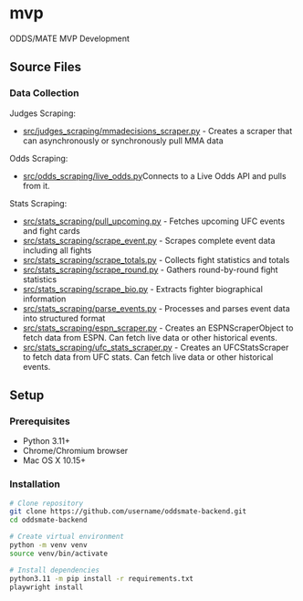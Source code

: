 # mvp
ODDS/MATE MVP Development

## Source Files

### Data Collection

Judges Scraping:
- [src/judges_scraping/mmadecisions_scraper.py](src/judges_scraping/mmadecisions_scraper.py) - Creates a scraper that can asynchronously or synchronously pull MMA data



Odds Scraping:
- [src/odds_scraping/live_odds.py](src/stats_scraping/pull_upcoming.py)Connects to a Live Odds API and pulls from it.



Stats Scraping: 
- [src/stats_scraping/pull_upcoming.py](src/stats_scraping/pull_upcoming.py) - Fetches upcoming UFC events and fight cards
- [src/stats_scraping/scrape_event.py](src/stats_scraping/scrape_event.py) - Scrapes complete event data including all fights
- [src/stats_scraping/scrape_totals.py](src/stats_scraping/scrape_totals.py) - Collects fight statistics and totals
- [src/stats_scraping/scrape_round.py](src/stats_scraping/scrape_round.py) - Gathers round-by-round fight statistics
- [src/stats_scraping/scrape_bio.py](src/stats_scraping/scrape_bio.py) - Extracts fighter biographical information
- [src/stats_scraping/parse_events.py](src/stats_scraping/parse_events.py) - Processes and parses event data into structured format
- [src/stats_scraping/espn_scraper.py](src/stats_scraping/espn_scraper.py) - Creates an ESPNScraperObject to fetch data from ESPN. Can fetch live data or other historical events.
- [src/stats_scraping/ufc_stats_scraper.py](src/stats_scraping/ufc_stats_scraper.py) - Creates an UFCStatsScraper to fetch data from UFC stats. Can fetch live data or other historical events.


## Setup

### Prerequisites
- Python 3.11+
- Chrome/Chromium browser
- Mac OS X 10.15+

### Installation
```bash
# Clone repository
git clone https://github.com/username/oddsmate-backend.git
cd oddsmate-backend

# Create virtual environment
python -m venv venv
source venv/bin/activate

# Install dependencies
python3.11 -m pip install -r requirements.txt
playwright install 